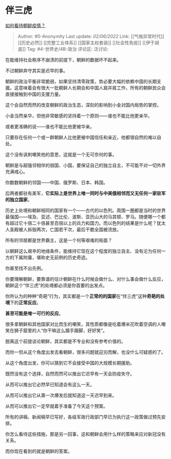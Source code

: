 # 伴三虎
[如何看待朝鲜疫情？](https://www.zhihu.com/question/532582386/answer/2507149147)

> Author: #0-Anonymity
> Last update: *02/06/2022*
> Link: [[气候异常时代]] [[历史必然]] [[完整工业体系]] [[国家主权套装]] [[社会性免疫]] [[伊于胡底]]
> Tag: #4-世界史/4B-政治
> 评论区:
> 泛讨论:

在能维持社会秩序不崩溃的前提下，朝鲜的数据坏不起来。

不过朝鲜弃守其实是迟早的事。

朝鲜的政治平衡非常脆弱，如果坚持清零政策，势必要大幅的依赖中国的长期支援。这意味着会有很大一批朝鲜人长期会和中国人肩并肩工作，所有的朝鲜民众会直接接触到中国的支援力量。

这个会自然而然的改变朝鲜的政治生态，深刻的影响到小金对国内局势的掌控。

小金当然亲华，但他非常敏感的坚持着一个原则——谁也不能比他更亲华。

或者更准确的说——谁也不能比他更被华亲。

只要存在任何一个或一群朝鲜人比他更被中国信任和亲近，他都很自然的难以自处。

这个没有讽刺嘲笑他的意思，这就是一个无可奈何的事。

朝鲜是与超强邻相伴的弱国、小国，要保证自己的独立自主，不可能不对一切外界充满戒心。

你数数朝鲜的邻国——中国、俄罗斯、日本、韩国。

后两者都驻有美军，**它实际上是世界上唯一同时与中美俄相邻而又无任何一家驻军的独立国家**。

历史上处境和朝鲜相同的国家有一个——古代的以色列。周围一圈都是当时的世界最强国——埃及、亚述、巴比伦、波斯、亚历山大的马其顿、罗马。随便哪一个都有超过它十倍二十倍甚至百倍以上的兵力和国力。而以色列的结果是什么呢？犹太人圣殿被人拆毁两次，亡国若干次，最后干脆全国被流放。

所有的邻居都是世界霸主，这是一个何等艰难的局面？

以朝鲜这么艰辛的地缘条件，能维持它现在这个程度的独立自主、没有沦为任何一方的下属附庸，堪称史无前例的历史奇迹。

你甚至找不出先例。

你要理解朝鲜，要靠谱的估计朝鲜在什么时候会做什么、对什么事会做什么反应，朝鲜这个“伴三虎”的处境都必须是你首要的出发点。

你所认为的种种“奇葩”行为，其实都是一个**正常的的国家**在“伴三虎”这种**奇葩的处境**下的**正常反应**。

**甚至可能是唯一可行的反应**。

很多拿朝鲜和其他国家对比而生的嘲笑，其性质都像是吃着爆米花吹着空调的人嘲笑在狮子窟里的人“你干嘛这么蹑手蹑脚，好好笑”。

脱离这个前提谈论朝鲜，其实都是不专业和没有参考价值的。

而你一但从这个角度出发去看朝鲜，很多问题就迎刃而解，也没什么可疑惑的了。

从这个角度出发，你可以猜到它不会接受中国的大规模长期援助。

既然没有这个选择，自然而然可以推出它迟早有一天会防疫失守。

从而可以推出它必然早已知道会有这么一天。

从而可以推出它从第一次爆发后就知道这一天迟早到来。

从而可以推出它一定早就着手准备了今天这个预案。

所有的讲稿、新闻稿早已写好，各级军政行政部门早已为执行这一政策做过预先安排。

你怎么看待这些措施，那是另一回事，这和朝鲜会用什么样的策略来应对新冠没有关系。

而你现在看到的就是朝鲜的答案。

